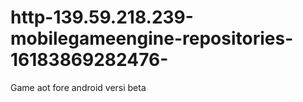 # http-139.59.218.239-mobilegameengine-repositories-16183869282476-
Game aot fore android versi beta
